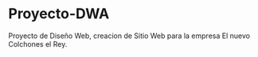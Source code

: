 # Proyecto-DWA
Proyecto de Diseño Web, creacion de Sitio Web para la empresa El nuevo Colchones el Rey.
